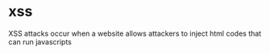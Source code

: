 # xss

XSS attacks occur when a website allows attackers to inject html codes that can run javascripts
